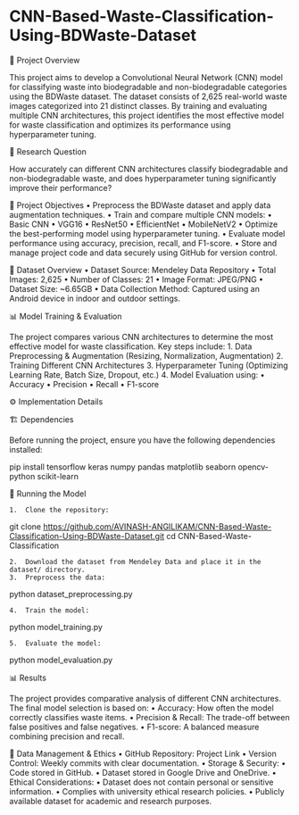 # CNN-Based-Waste-Classification-Using-BDWaste-Dataset
📌 Project Overview

This project aims to develop a Convolutional Neural Network (CNN) model for classifying waste into biodegradable and non-biodegradable categories using the BDWaste dataset. The dataset consists of 2,625 real-world waste images categorized into 21 distinct classes. By training and evaluating multiple CNN architectures, this project identifies the most effective model for waste classification and optimizes its performance using hyperparameter tuning.

🎯 Research Question

How accurately can different CNN architectures classify biodegradable and non-biodegradable waste, and does hyperparameter tuning significantly improve their performance?

🚀 Project Objectives
	•	Preprocess the BDWaste dataset and apply data augmentation techniques.
	•	Train and compare multiple CNN models:
	•	Basic CNN
	•	VGG16
	•	ResNet50
	•	EfficientNet
	•	MobileNetV2
	•	Optimize the best-performing model using hyperparameter tuning.
	•	Evaluate model performance using accuracy, precision, recall, and F1-score.
	•	Store and manage project code and data securely using GitHub for version control.

📂 Dataset Overview
	•	Dataset Source: Mendeley Data Repository
	•	Total Images: 2,625
	•	Number of Classes: 21
	•	Image Format: JPEG/PNG
	•	Dataset Size: ~6.65GB
	•	Data Collection Method: Captured using an Android device in indoor and outdoor settings.

📊 Model Training & Evaluation

The project compares various CNN architectures to determine the most effective model for waste classification. Key steps include:
	1.	Data Preprocessing & Augmentation (Resizing, Normalization, Augmentation)
	2.	Training Different CNN Architectures
	3.	Hyperparameter Tuning (Optimizing Learning Rate, Batch Size, Dropout, etc.)
	4.	Model Evaluation using:
	•	Accuracy
	•	Precision
	•	Recall
	•	F1-score

⚙️ Implementation Details

🏗 Dependencies

Before running the project, ensure you have the following dependencies installed:

pip install tensorflow keras numpy pandas matplotlib seaborn opencv-python scikit-learn

🚀 Running the Model

	1.	Clone the repository:

git clone https://github.com/AVINASH-ANGILIKAM/CNN-Based-Waste-Classification-Using-BDWaste-Dataset.git
cd CNN-Based-Waste-Classification


	2.	Download the dataset from Mendeley Data and place it in the dataset/ directory.
	3.	Preprocess the data:

python dataset_preprocessing.py


	4.	Train the model:

python model_training.py


	5.	Evaluate the model:

python model_evaluation.py



📊 Results

The project provides comparative analysis of different CNN architectures. The final model selection is based on:
	•	Accuracy: How often the model correctly classifies waste items.
	•	Precision & Recall: The trade-off between false positives and false negatives.
	•	F1-score: A balanced measure combining precision and recall.

🔐 Data Management & Ethics
	•	GitHub Repository: Project Link
	•	Version Control: Weekly commits with clear documentation.
	•	Storage & Security:
	•	Code stored in GitHub.
	•	Dataset stored in Google Drive and OneDrive.
	•	Ethical Considerations:
	•	Dataset does not contain personal or sensitive information.
	•	Complies with university ethical research policies.
	•	Publicly available dataset for academic and research purposes.

